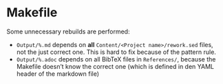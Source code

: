 # Makefile

Some unnecessary rebuilds are performed:

* `Output/%.md` depends on **all** `Content/<Project name>/rework.sed` files, not the just correct one. This is hard to fix because of the pattern rule.
* `Output/%.adoc` depends on all BibTeX files in `References/`, because the Makefile doesn’t know the correct one (which is defined in den YAML header of the markdown file)
